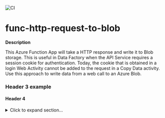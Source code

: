 ![CI](https://github.com/travishofmeister/func-http-request-to-blob/workflows/CI/badge.svg?branch=main)


# func-http-request-to-blob

**Description**


This Azure Function App will take a HTTP response and write it to Blob storage.  This is useful in Data Factory when the API Service requires a session cookie for authentication.  Today, the cookie that is obtained in a login Web Activity cannot be added to the request in a Copy Data activity.  Use this approach to write data from a web call to an Azure Blob.

### Header 3 example

#### Header 4

<details>
<summary>Click to expand section...</summary>

- **Sub-section**:
    ```
    code line 1
    code line 2
    ```
</details>

